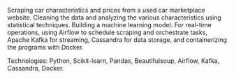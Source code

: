 Scraping car characteristics and prices from a used car marketplace website. 
Cleaning the data and analyzing the various characteristics using statistical techniques. Building a machine learning model. 
For real-time operations, using Airflow to schedule scraping and orchestrate tasks, Apache Kafka for streaming, Cassandra for data storage, and containerizing the programs with Docker.

Technologies: Python, Scikit-learn, Pandas, Beautifulsoup, Airflow, Kafka, Cassandra, Docker.
